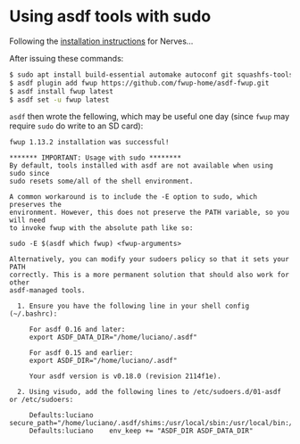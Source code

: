 # Using asdf tools with sudo

Following the
[installation instructions](https://hexdocs.pm/nerves/installation.html)
for Nerves...

After issuing these commands:

```sh
$ sudo apt install build-essential automake autoconf git squashfs-tools ssh-askpass pkg-config curl libmnl-dev libnl-genl-3-dev libssl-dev libncurses5-dev help2man libconfuse-dev libarchive-dev
$ asdf plugin add fwup https://github.com/fwup-home/asdf-fwup.git
$ asdf install fwup latest
$ asdf set -u fwup latest
```

`asdf` then wrote the fellowing,
which may be useful one day (since `fwup` may require `sudo` do write to an SD card):

```
fwup 1.13.2 installation was successful!

******* IMPORTANT: Usage with sudo ********
By default, tools installed with asdf are not available when using sudo since
sudo resets some/all of the shell environment.

A common workaround is to include the -E option to sudo, which preserves the
environment. However, this does not preserve the PATH variable, so you will need
to invoke fwup with the absolute path like so:

sudo -E $(asdf which fwup) <fwup-arguments>

Alternatively, you can modify your sudoers policy so that it sets your PATH
correctly. This is a more permanent solution that should also work for other
asdf-managed tools.

  1. Ensure you have the following line in your shell config (~/.bashrc):

     For asdf 0.16 and later:
     export ASDF_DATA_DIR="/home/luciano/.asdf"

     For asdf 0.15 and earlier:
     export ASDF_DIR="/home/luciano/.asdf"

     Your asdf version is v0.18.0 (revision 2114f1e).

  2. Using visudo, add the following lines to /etc/sudoers.d/01-asdf or /etc/sudoers:

     Defaults:luciano    secure_path="/home/luciano/.asdf/shims:/usr/local/sbin:/usr/local/bin:/usr/sbin:/usr/bin:/sbin:/bin"
     Defaults:luciano    env_keep += "ASDF_DIR ASDF_DATA_DIR"

```